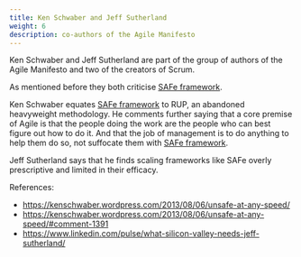 ```yaml
---
title: Ken Schwaber and Jeff Sutherland
weight: 6
description: co-authors of the Agile Manifesto
---
```


Ken Schwaber and Jeff Sutherland are part of the group of authors of the Agile Manifesto and two of the creators of Scrum.

As mentioned before they both criticise [SAFe framework](https://www.scaledagileframework.com/). 

Ken Schwaber equates [SAFe framework](https://www.scaledagileframework.com/) to RUP, an abandoned heavyweight methodology.
He comments further saying that a core premise of Agile is that the people doing the work are the people who can best figure out how to do it. And that the job of management is to do anything to help them do so, not suffocate them with [SAFe framework](https://www.scaledagileframework.com/).

Jeff Sutherland says that he finds scaling frameworks like SAFe overly prescriptive and limited in their efficacy.

References:
- https://kenschwaber.wordpress.com/2013/08/06/unsafe-at-any-speed/ 
- https://kenschwaber.wordpress.com/2013/08/06/unsafe-at-any-speed/#comment-1391 
- https://www.linkedin.com/pulse/what-silicon-valley-needs-jeff-sutherland/ 

